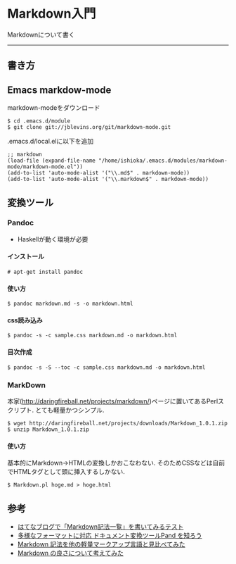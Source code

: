 # Markdown入門
Markdownについて書く

-----------------------------------
## 書き方

## Emacs markdow-mode
markdown-modeをダウンロード

    $ cd .emacs.d/module
    $ git clone git://jblevins.org/git/markdown-mode.git

.emacs.d/local.elに以下を追加

    ;; markdown
    (load-file (expand-file-name "/home/ishioka/.emacs.d/modules/markdown-mode/markdown-mode.el"))
	(add-to-list 'auto-mode-alist '("\\.md$" . markdown-mode))
	(add-to-list 'auto-mode-alist '("\\.markdown$" . markdown-mode))


## 変換ツール
### Pandoc
* Haskellが動く環境が必要

#### インストール
    # apt-get install pandoc

#### 使い方

    $ pandoc markdown.md -s -o markdown.html

#### css読み込み

    $ pandoc -s -c sample.css markdown.md -o markdown.html

#### 目次作成

    $ pandoc -s -S --toc -c sample.css markdown.md -o markdown.html

### MarkDown
本家(http://daringfireball.net/projects/markdown/)ページに置いてあるPerlスクリプト. とても軽量かつシンプル.

    $ wget http://daringfireball.net/projects/downloads/Markdown_1.0.1.zip 
    $ unzip Markdown_1.0.1.zip

#### 使い方
基本的にMarkdown->HTMLの変換しかおこなわない. そのためCSSなどは自前でHTMLタグとして頭に挿入するしかない.

    $ Markdown.pl hoge.md > hoge.html 


## 参考
* [はてなブログで「Markdown記法一覧」を書いてみるテスト](http://mametanuki.hateblo.jp/entry/2012/09/22/MarkdownList#Code%20Blocks)
* [多様なフォーマットに対応 ドキュメント変換ツールPand を知ろう](http://qiita.com/sky_y/items/80bcd0f353ef5b8980ee)
* [Markdown 記法を他の軽量マークアップ言語と見比べてみた](http://moya-notes.blogspot.jp/2013/03/markdown-example.html)
* [Markdown の良さについて考えてみた](http://moya-notes.blogspot.jp/2013/03/markdown-eval.html)
